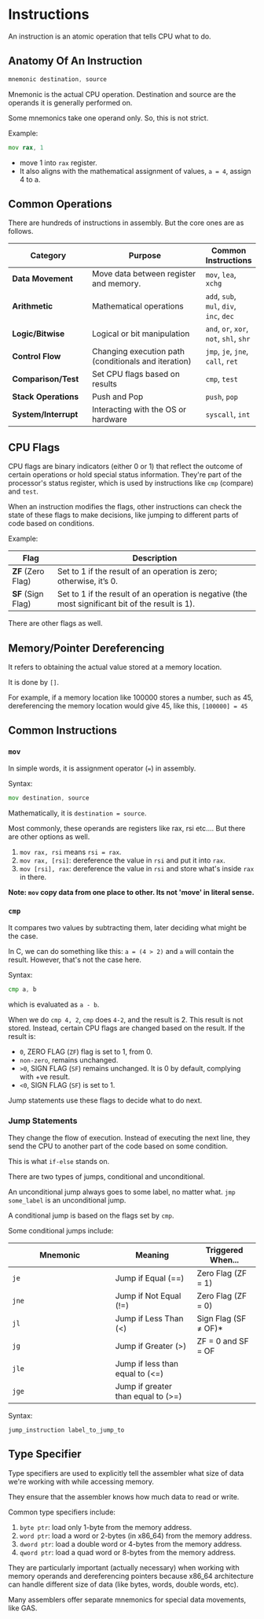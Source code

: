 # Instructions

An instruction is an atomic operation that tells CPU what to do.

## Anatomy Of An Instruction

```asm
mnemonic destination, source
```

Mnemonic is the actual CPU operation. Destination and source are the operands it is generally performed on.

Some mnemonics take one operand only. So, this is not strict.

Example:

```asm
mov rax, 1
```

* move 1 into `rax` register.
* It also aligns with the mathematical assignment of values, `a = 4`, assign 4 to a.

## Common Operations

There are hundreds of instructions in assembly. But the core ones are as follows.

<table><thead><tr><th width="156">Category</th><th width="309">Purpose</th><th>Common Instructions</th></tr></thead><tbody><tr><td><strong>Data Movement</strong></td><td>Move data between register and memory.</td><td><code>mov</code>, <code>lea</code>, <code>xchg</code></td></tr><tr><td><strong>Arithmetic</strong></td><td>Mathematical operations</td><td><code>add</code>, <code>sub</code>, <code>mul</code>, <code>div</code>, <code>inc</code>, <code>dec</code></td></tr><tr><td><strong>Logic/Bitwise</strong></td><td>Logical or bit manipulation</td><td><code>and</code>, <code>or</code>, <code>xor</code>, <code>not</code>, <code>shl</code>, <code>shr</code></td></tr><tr><td><strong>Control Flow</strong></td><td>Changing execution path (conditionals and iteration)</td><td><code>jmp</code>, <code>je</code>, <code>jne</code>, <code>call</code>, <code>ret</code></td></tr><tr><td><strong>Comparison/Test</strong></td><td>Set CPU flags based on results</td><td><code>cmp</code>, <code>test</code></td></tr><tr><td><strong>Stack Operations</strong></td><td>Push and Pop</td><td><code>push</code>, <code>pop</code></td></tr><tr><td><strong>System/Interrupt</strong></td><td>Interacting with the OS or hardware</td><td><code>syscall</code>, <code>int</code></td></tr></tbody></table>

## CPU Flags

CPU flags are binary indicators (either 0 or 1) that reflect the outcome of certain operations or hold special status information. They're part of the processor's status register, which is used by instructions like `cmp` (compare) and `test`.

When an instruction modifies the flags, other instructions can check the state of these flags to make decisions, like jumping to different parts of code based on conditions.

Example:

| Flag               | Description                                                                                       |
| ------------------ | ------------------------------------------------------------------------------------------------- |
| **ZF** (Zero Flag) | Set to 1 if the result of an operation is zero; otherwise, it’s 0.                                |
| **SF** (Sign Flag) | Set to 1 if the result of an operation is negative (the most significant bit of the result is 1). |

There are other flags as well.

## Memory/Pointer Dereferencing

It refers to obtaining the actual value stored at a memory location.

It is done by `[]`.

For example, if a memory location like 100000 stores a number, such as 45, dereferencing the memory location would give 45, like this, `[100000] = 45`

## Common Instructions

### `mov`

In simple words, it is assignment operator (`=`) in assembly.

Syntax:

```asm
mov destination, source
```

Mathematically, it is `destination = source`.

Most commonly, these operands are registers like rax, rsi etc.... But there are other options as well.

1. `mov rax, rsi` means `rsi = rax`.
2. `mov rax, [rsi]`: dereference the value in `rsi` and put it into `rax`.
3. `mov [rsi], rax`: dereference the value in `rsi` and store what's inside `rax` in there.

**Note: `mov` copy data from one place to other. Its not 'move' in literal sense.**

### `cmp`

It compares two values by subtracting them, later deciding what might be the case.

In C, we can do something like this: `a = (4 > 2)` and `a` will contain the result. However, that's not the case here.

Syntax:

```asm
cmp a, b
```

which is evaluated as  `a - b`.

When we do `cmp 4, 2`, `cmp` does `4-2`, and the result is 2. This result is not stored. Instead, certain CPU flags are changed based on the result. If the result is:

* `0`, ZERO FLAG (`ZF`) flag is set to 1, from 0.
* `non-zero`, remains unchanged.
* `>0`, SIGN FLAG (`SF`) remains unchanged. It is 0 by default, complying with +ve result.
* `<0`, SIGN FLAG (`SF`) is set to 1.

Jump statements use these flags to decide what to do next.

### Jump Statements

They change the flow of execution. Instead of executing the next line, they send the CPU to another part of the code based on some condition.

This is what `if-else` stands on.

There are two types of jumps, conditional and unconditional.

An unconditional jump always goes to some label, no matter what. `jmp some_label` is an unconditional jump.

A conditional jump is based on the flags set by `cmp`.

Some conditional jumps include:

<table><thead><tr><th width="194">Mnemonic</th><th>Meaning</th><th>Triggered When...</th></tr></thead><tbody><tr><td><code>je</code></td><td>Jump if Equal (==)</td><td>Zero Flag (ZF = 1)</td></tr><tr><td><code>jne</code></td><td>Jump if Not Equal (!=)</td><td>Zero Flag (ZF = 0)</td></tr><tr><td><code>jl</code></td><td>Jump if Less Than (&#x3C;)</td><td>Sign Flag (SF ≠ OF)*</td></tr><tr><td><code>jg</code></td><td>Jump if Greater (>)</td><td>ZF = 0 and SF = OF</td></tr><tr><td><code>jle</code></td><td>Jump if less than equal to (&#x3C;=)</td><td></td></tr><tr><td><code>jge</code></td><td>Jump if greater than equal to (>=)</td><td></td></tr></tbody></table>

Syntax:

```
jump_instruction label_to_jump_to
```

## Type Specifier

Type specifiers are used to explicitly tell the assembler what size of data we're working with while accessing memory.

They ensure that the assembler knows how much data to read or write.

Common type specifiers include:

1. `byte ptr`: load only 1-byte from the memory address.
2. `word ptr`: load a word or 2-bytes (in x86\_64) from the memory address.
3. `dword ptr`: load a double word or 4-bytes from the memory address.
4. `qword ptr`: load a quad word or 8-bytes from the memory address.

They are particularly important (actually necessary) when working with memory operands and dereferencing pointers because x86\_64 architecture can handle different size of data (like bytes, words, double words, etc).

Many assemblers offer separate mnemonics for special data movements, like GAS.
